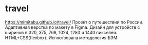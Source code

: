 # travel
https://mimitabu.github.io/travel/
Проект о путешествии по России. Адаптивная верстка по макету в Figma.
Дизайн для устройств с шириной в 320, 375, 768, 1024, 1280 и 1440 пикселей.
HTML+CSS(flexbox). Испоотзована методология БЭМ
